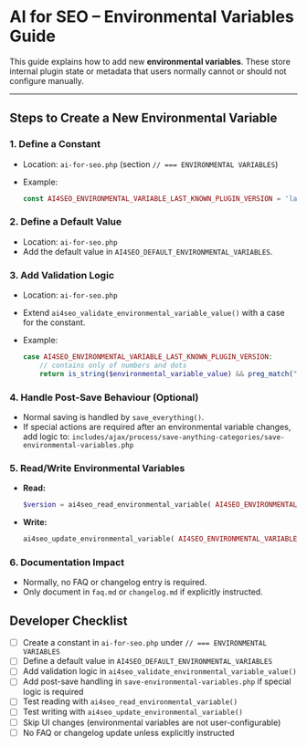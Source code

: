 # AI for SEO – Environmental Variables Guide

This guide explains how to add new **environmental variables**. These store internal plugin state or metadata that users normally cannot or should not configure manually.

---

## Steps to Create a New Environmental Variable

### 1. Define a Constant

* Location: `ai-for-seo.php` (section `// === ENVIRONMENTAL VARIABLES`)
* Example:

  ```php
  const AI4SEO_ENVIRONMENTAL_VARIABLE_LAST_KNOWN_PLUGIN_VERSION = 'last_known_plugin_version';
  ```

### 2. Define a Default Value

* Location: `ai-for-seo.php`
* Add the default value in `AI4SEO_DEFAULT_ENVIRONMENTAL_VARIABLES`.

### 3. Add Validation Logic

* Location: `ai-for-seo.php`
* Extend `ai4seo_validate_environmental_variable_value()` with a case for the constant.
* Example:

  ```php
  case AI4SEO_ENVIRONMENTAL_VARIABLE_LAST_KNOWN_PLUGIN_VERSION:
      // contains only of numbers and dots
      return is_string($environmental_variable_value) && preg_match("/^[0-9.]+$/", $environmental_variable_value);
  ```

### 4. Handle Post-Save Behaviour (Optional)

* Normal saving is handled by `save_everything()`.
* If special actions are required after an environmental variable changes, add logic to:
  `includes/ajax/process/save-anything-categories/save-environmental-variables.php`

### 5. Read/Write Environmental Variables

* **Read:**

  ```php
  $version = ai4seo_read_environmental_variable( AI4SEO_ENVIRONMENTAL_VARIABLE_LAST_KNOWN_PLUGIN_VERSION );
  ```
* **Write:**

  ```php
  ai4seo_update_environmental_variable( AI4SEO_ENVIRONMENTAL_VARIABLE_LAST_KNOWN_PLUGIN_VERSION, '2.1.1' );
  ```

### 6. Documentation Impact

* Normally, no FAQ or changelog entry is required.
* Only document in `faq.md` or `changelog.md` if explicitly instructed.


## Developer Checklist

* [ ] Create a constant in `ai-for-seo.php` under `// === ENVIRONMENTAL VARIABLES`
* [ ] Define a default value in `AI4SEO_DEFAULT_ENVIRONMENTAL_VARIABLES`
* [ ] Add validation logic in `ai4seo_validate_environmental_variable_value()`
* [ ] Add post-save handling in `save-environmental-variables.php` if special logic is required
* [ ] Test reading with `ai4seo_read_environmental_variable()`
* [ ] Test writing with `ai4seo_update_environmental_variable()`
* [ ] Skip UI changes (environmental variables are not user-configurable)
* [ ] No FAQ or changelog update unless explicitly instructed